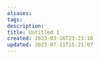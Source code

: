 ```yaml
---
aliases: 
tags: 
description:
title: Untitled 1
created: 2023-03-16T23:23:10
updated: 2023-07-11T15:21:07
---
```

